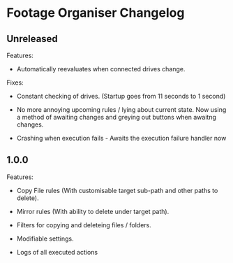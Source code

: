 # Footage Organiser Changelog

## Unreleased

Features:

- Automatically reevaluates when connected drives change.

Fixes:

- Constant checking of drives. (Startup goes from 11 seconds to 1 second)

- No more annoying upcoming rules / lying about current state. Now using a method of awaiting changes and greying out buttons when awaitng changes.

- Crashing when execution fails - Awaits the execution failure handler now

## 1.0.0

Features:

- Copy File rules (With customisable target sub-path and other paths to delete).

- Mirror rules (With ability to delete under target path).

- Filters for copying and deleteing files / folders.

- Modifiable settings.

- Logs of all executed actions
